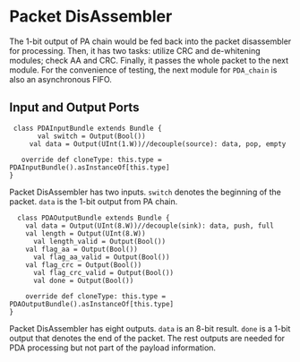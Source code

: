﻿# Packet DisAssembler
 The 1-bit output of PA chain would be fed back into the packet disassembler for processing. Then, it has two tasks: utilize CRC and de-whitening modules; check AA and CRC. Finally, it passes the whole packet to the next module. For the convenience of testing, the next module for `PDA_chain` is also an asynchronous FIFO.
 
 
 
 ## Input and Output Ports
 ```
  class PDAInputBundle extends Bundle {
	    val switch = Output(Bool())
      val data = Output(UInt(1.W))//decouple(source): data, pop, empty

	override def cloneType: this.type = PDAInputBundle().asInstanceOf[this.type]
}
 ```
Packet DisAssembler has two inputs. `switch` denotes the beginning of the packet. `data` is the 1-bit output from PA chain. 

```
  class PDAOutputBundle extends Bundle {
    val data = Output(UInt(8.W))//decouple(sink): data, push, full
    val length = Output(UInt(8.W))
	  val length_valid = Output(Bool())
    val flag_aa = Output(Bool())
	  val flag_aa_valid = Output(Bool())
    val flag_crc = Output(Bool())
	  val flag_crc_valid = Output(Bool())
	  val done = Output(Bool())

	override def cloneType: this.type = PDAOutputBundle().asInstanceOf[this.type]
}
```
Packet DisAssembler has eight outputs. `data` is an 8-bit result. `done` is a 1-bit output that denotes the end of the packet. The rest outputs are needed for PDA processing but not part of the payload information.


